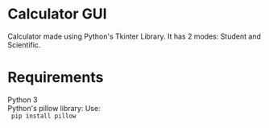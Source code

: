 # Calculator GUI
Calculator made using Python's Tkinter Library. It has 2 modes: Student and Scientific.   


# Requirements
Python 3  
Python's pillow library:
Use:  
``` pip install pillow```



